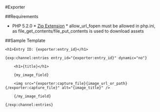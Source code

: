 #Exporter



##Requirements

-   PHP 5.2.0 * [Zip Extension](http://php.net/manual/en/class.ziparchive.php) *
    allow_url_fopen must be allowed in php.ini, as
    file_get_contents/file_put_contents is used to download assets



##Sample Template

~~~~~~~~~~~~~~~~~~~~~~~~~~~~~~~~~~~~~~~~~~~~~~~~~~~~~~~~~~~~~~~~~~~~~~~~~~~~~~~~
<h1>Entry ID: {exporter:entry_id}</h1>

{exp:channel:entries entry_id="{exporter:entry_id}" dynamic="no"}

    <h1>{title}</h1>

    {my_image_field}

    <img src="{exporter:capture_file}{image_url_or_path}{/exporter:capture_file}" alt="{image_title}" />

    {/my_image_field}

{/exp:channel:entries}
~~~~~~~~~~~~~~~~~~~~~~~~~~~~~~~~~~~~~~~~~~~~~~~~~~~~~~~~~~~~~~~~~~~~~~~~~~~~~~~~


